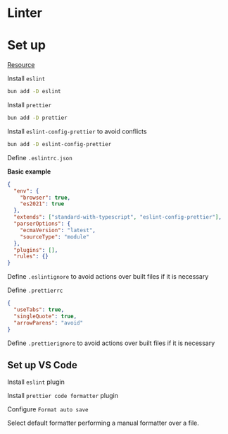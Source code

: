 # Linter

# Set up

[Resource](https://www.youtube.com/watch?v=3BHXuZvI4FI)

Install `eslint`

```sh
bun add -D eslint
```

Install `prettier`

```sh
bun add -D prettier
```

Install `eslint-config-prettier` to avoid conflicts

```sh
bun add -D eslint-config-prettier
```

Define `.eslintrc.json`

**Basic example**

```json
{
  "env": {
    "browser": true,
    "es2021": true
  },
  "extends": ["standard-with-typescript", "eslint-config-prettier"],
  "parserOptions": {
    "ecmaVersion": "latest",
    "sourceType": "module"
  },
  "plugins": [],
  "rules": {}
}
```

Define `.eslintignore` to avoid actions over built files if it is necessary

Define `.prettierrc`

```json
{
  "useTabs": true,
  "singleQuote": true,
  "arrowParens": "avoid"
}
```

Define `.prettierignore` to avoid actions over built files if it is necessary

## Set up VS Code

Install `eslint` plugin

Install `prettier code formatter` plugin

Configure `Format auto save`

Select default formatter performing a manual formatter over a file.
